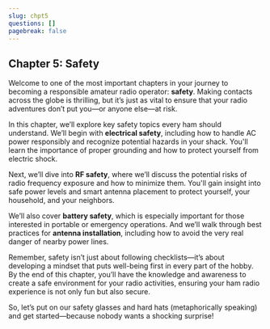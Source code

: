```yaml
---
slug: chpt5
questions: []
pagebreak: false
---
```


## Chapter 5: Safety

Welcome to one of the most important chapters in your journey to becoming a responsible amateur radio operator: **safety**. Making contacts across the globe is thrilling, but it’s just as vital to ensure that your radio adventures don’t put you—or anyone else—at risk.

In this chapter, we’ll explore key safety topics every ham should understand. We’ll begin with **electrical safety**, including how to handle AC power responsibly and recognize potential hazards in your shack. You'll learn the importance of proper grounding and how to protect yourself from electric shock.

Next, we’ll dive into **RF safety**, where we’ll discuss the potential risks of radio frequency exposure and how to minimize them. You'll gain insight into safe power levels and smart antenna placement to protect yourself, your household, and your neighbors.

We’ll also cover **battery safety**, which is especially important for those interested in portable or emergency operations. And we’ll walk through best practices for **antenna installation**, including how to avoid the very real danger of nearby power lines.

Remember, safety isn’t just about following checklists—it’s about developing a mindset that puts well-being first in every part of the hobby. By the end of this chapter, you’ll have the knowledge and awareness to create a safe environment for your radio activities, ensuring your ham radio experience is not only fun but also secure.

So, let’s put on our safety glasses and hard hats (metaphorically speaking) and get started—because nobody wants a shocking surprise!
